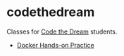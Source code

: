 # codethedream

Classes for [Code the Dream](https://codethedream.org/) students.


 - [Docker Hands-on Practice](https://github.com/josecastillolema/codethedream/blob/main/lab01-docker.md)
